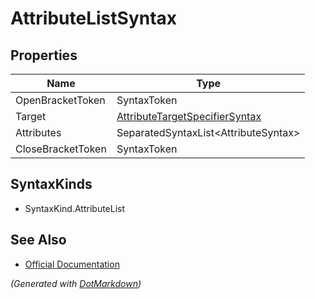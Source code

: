 # AttributeListSyntax

## Properties

| Name              | Type                                                                |
| ----------------- | ------------------------------------------------------------------- |
| OpenBracketToken  | SyntaxToken                                                         |
| Target            | [AttributeTargetSpecifierSyntax](AttributeTargetSpecifierSyntax.md) |
| Attributes        | SeparatedSyntaxList\<AttributeSyntax>                               |
| CloseBracketToken | SyntaxToken                                                         |

## SyntaxKinds

* SyntaxKind\.AttributeList

## See Also

* [Official Documentation](https://docs.microsoft.com/en-us/dotnet/api/microsoft.codeanalysis.csharp.syntax.attributelistsyntax)


*\(Generated with [DotMarkdown](http://github.com/JosefPihrt/DotMarkdown)\)*